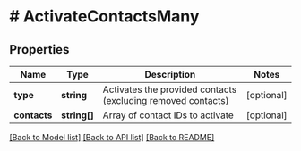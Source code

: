# # ActivateContactsMany

## Properties

Name | Type | Description | Notes
------------ | ------------- | ------------- | -------------
**type** | **string** | Activates the provided contacts (excluding removed contacts) | [optional]
**contacts** | **string[]** | Array of contact IDs to activate | [optional]

[[Back to Model list]](../../README.md#models) [[Back to API list]](../../README.md#endpoints) [[Back to README]](../../README.md)
